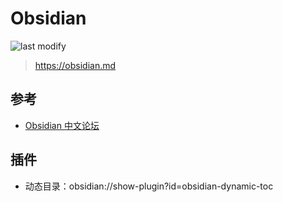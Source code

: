 Obsidian
===
<!--START_SECTION:badge-->

![last modify](https://img.shields.io/static/v1?label=last%20modify&message=2025-07-08%2016%3A53%3A13&color=yellowgreen&style=flat-square)

<!--END_SECTION:badge-->
> https://obsidian.md


## 参考
- [Obsidian 中文论坛](https://forum-zh.obsidian.md)

## 插件
- 动态目录：obsidian://show-plugin?id=obsidian-dynamic-toc

